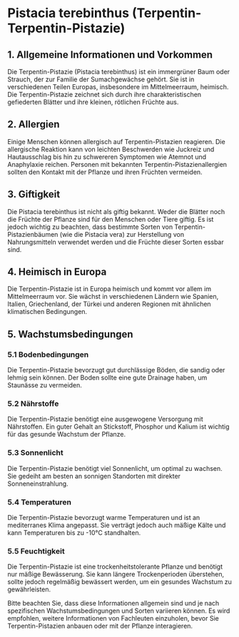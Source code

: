 # Pistacia terebinthus (Terpentin-Terpentin-Pistazie)

## 1. Allgemeine Informationen und Vorkommen
Die Terpentin-Pistazie (Pistacia terebinthus) ist ein immergrüner Baum oder Strauch, der zur Familie der Sumachgewächse gehört. Sie ist in verschiedenen Teilen Europas, insbesondere im Mittelmeerraum, heimisch. Die Terpentin-Pistazie zeichnet sich durch ihre charakteristischen gefiederten Blätter und ihre kleinen, rötlichen Früchte aus.

## 2. Allergien
Einige Menschen können allergisch auf Terpentin-Pistazien reagieren. Die allergische Reaktion kann von leichten Beschwerden wie Juckreiz und Hautausschlag bis hin zu schwereren Symptomen wie Atemnot und Anaphylaxie reichen. Personen mit bekannten Terpentin-Pistazienallergien sollten den Kontakt mit der Pflanze und ihren Früchten vermeiden.

## 3. Giftigkeit
Die Pistacia terebinthus ist nicht als giftig bekannt. Weder die Blätter noch die Früchte der Pflanze sind für den Menschen oder Tiere giftig. Es ist jedoch wichtig zu beachten, dass bestimmte Sorten von Terpentin-Pistazienbäumen (wie die Pistacia vera) zur Herstellung von Nahrungsmitteln verwendet werden und die Früchte dieser Sorten essbar sind.

## 4. Heimisch in Europa
Die Terpentin-Pistazie ist in Europa heimisch und kommt vor allem im Mittelmeerraum vor. Sie wächst in verschiedenen Ländern wie Spanien, Italien, Griechenland, der Türkei und anderen Regionen mit ähnlichen klimatischen Bedingungen.

## 5. Wachstumsbedingungen
### 5.1 Bodenbedingungen
Die Terpentin-Pistazie bevorzugt gut durchlässige Böden, die sandig oder lehmig sein können. Der Boden sollte eine gute Drainage haben, um Staunässe zu vermeiden.

### 5.2 Nährstoffe
Die Terpentin-Pistazie benötigt eine ausgewogene Versorgung mit Nährstoffen. Ein guter Gehalt an Stickstoff, Phosphor und Kalium ist wichtig für das gesunde Wachstum der Pflanze.

### 5.3 Sonnenlicht
Die Terpentin-Pistazie benötigt viel Sonnenlicht, um optimal zu wachsen. Sie gedeiht am besten an sonnigen Standorten mit direkter Sonneneinstrahlung.

### 5.4 Temperaturen
Die Terpentin-Pistazie bevorzugt warme Temperaturen und ist an mediterranes Klima angepasst. Sie verträgt jedoch auch mäßige Kälte und kann Temperaturen bis zu -10°C standhalten.

### 5.5 Feuchtigkeit
Die Terpentin-Pistazie ist eine trockenheitstolerante Pflanze und benötigt nur mäßige Bewässerung. Sie kann längere Trockenperioden überstehen, sollte jedoch regelmäßig bewässert werden, um ein gesundes Wachstum zu gewährleisten.

Bitte beachten Sie, dass diese Informationen allgemein sind und je nach spezifischen Wachstumsbedingungen und Sorten variieren können. Es wird empfohlen, weitere Informationen von Fachleuten einzuholen, bevor Sie Terpentin-Pistazien anbauen oder mit der Pflanze interagieren.
